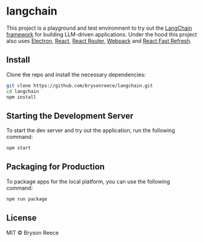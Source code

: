 # langchain

This project is a playground and test environment to try out the [LangChain framework](https://js.langchain.com/docs/) for building LLM-driven applications. Under the hood this project also uses [Electron](https://electron.atom.io/), [React](https://facebook.github.io/react/), [React Router](https://github.com/reactjs/react-router), [Webpack](https://webpack.js.org/) and [React Fast Refresh](https://www.npmjs.com/package/react-refresh).

## Install

Clone the repo and install the necessary dependencies:

```bash
git clone https://github.com/brysonreece/langchain.git
cd langchain
npm install
```

## Starting the Development Server

To start the dev server and try out the application, run the following command:
```bash
npm start
```

## Packaging for Production

To package apps for the local platform, you can use the following command:
```bash
npm run package
```

## License

MIT © Bryson Reece
